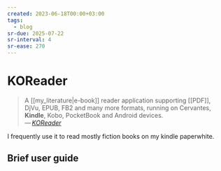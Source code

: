 ```yaml
---
created: 2023-06-18T00:00+03:00
tags:
  - blog
sr-due: 2025-07-22
sr-interval: 4
sr-ease: 270
---
```


# KOReader

> A [[my_literature|e-book]] reader application supporting [[PDF]], DjVu, EPUB,
> FB2 and many more formats, running on Cervantes, **Kindle**, Kobo, PocketBook
> and Android devices.\
> — <cite>[KOReader](http://koreader.rocks/)</cite>

I frequently use it to read mostly fiction books on my kindle paperwhite.

## Brief user guide
